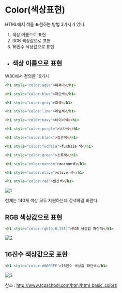 # Color(색상표현)

HTML에서 색을 표현하는 방법 3가지가 있다.

1. 색상 이름으로 표현
2. RGB 색상값으로 표현
3. 16진수 색상값으로 표현


+ ## 색상 이름으로 표현

W3C에서 정의한 16가지

```html
<h1 style="color:aqua">아쿠아</h1>

<h1 style="color:blue">파란색</h1>

<h1 style="color:gray">회색</h1>

<h1 style="color:lime">라임색</h1>

<h1 style="color:navy">네이비색</h1>

<h1 style="color:purple">보라색</h1>

<h1 style="color:black">검은색</h1>

<h1 style="color:fuchsia">fuchsia 색</h1>

<h1 style="color:green">초록색</h1>

<h1 style="color:maroon">maroon색</h1>

<h1 style="color:olive">olive 색</h1>

<h1 style="color:red">빨간색</h1>

```

![1](https://user-images.githubusercontent.com/38696775/153706406-4ff978ba-d3de-4a30-ae79-bf22fbfa6d40.png)


현재는 140개 색상 모두 지원하는데 검색하길 바란다.

## RGB 색상값으로 표현

```html
<h1 style="color:rgb(0,0,255)">RGB 색상값 파란색</h1>
```

![2](https://user-images.githubusercontent.com/38696775/153706408-ba546402-b8e3-44c1-95e8-d11ec6a588a8.png)

## 16진수 색상값으로 표현

```html
<h1 style="color:#0000FF">16진수 색상값 파란색</h1>
```

![3](https://user-images.githubusercontent.com/38696775/153706410-b602b3f0-cf10-4f0d-b33e-a3ba1e8ed95f.png)


참조 : http://www.tcpschool.com/html/html_basic_colors
